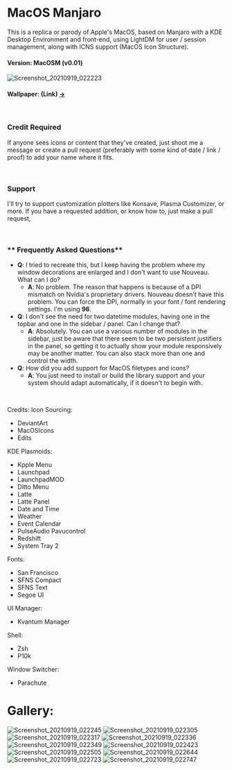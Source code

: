 # **MacOS Manjaro**
This is a replica or parody of Apple's MacOS, based on Manjaro with a KDE Desktop Environment and front-end, using LightDM for user / session management, along with ICNS support (MacOS Icon Structure).
#### **Version**: **MacOSM (v0.01)**
![Screenshot_20210919_022223](https://user-images.githubusercontent.com/36416420/133917895-2f30e6d4-a4c2-44f3-bb45-7e8213ba2257.png)
#### **Wallpaper**: (Link) [->](https://user-images.githubusercontent.com/36416420/133918052-078a9337-b68e-4ea8-911e-50378becb9a2.jpg)

<br>

### **Credit Required**
If anyone sees icons or content that they've created, just shoot me a message or create a pull request (preferably with some kind of date / link / proof) to add your name where it fits.

<br>

### **Support**
I'll try to support customization plotters like Konsave, Plasma Customizer, or more. If you have a requested addition, or know how to, just make a pull request,

<br>

### ** Frequently Asked Questions**
- **Q**: I tried to recreate this, but I keep having the problem where my window decorations are enlarged and I don't want to use Nouveau. What can I do?
  - **A**: No problem. The reason that happens is because of a DPI mismatch on Nvidia's proprietary drivers. Nouveau doesn't have this problem. You can force the DPI, normally in your font / font rendering settings. I'm using **96**.
- **Q**: I don't see the need for two datetime modules, having one in the topbar and one in the sidebar / panel. Can I change that?
  - **A**: Absolutely. You can use a various number of modules in the sidebar, just be aware that there seem to be two persistent justifiers in the panel, so getting it to actually show your module responsively may be another matter. You can also stack more than one and control the width.
- **Q**: How did you add support for MacOS filetypes and icons?
  - **A**: You just need to install or build the library support and your system should adapt automatically, if it doesn't to begin with.

<br>

Credits:
Icon Sourcing: 
- DeviantArt
- MacOSIcons
- Edits

KDE Plasmoids:
- Kpple Menu
- Launchpad
- LaunchpadMOD
- Ditto Menu
- Latte
- Latte Panel
- Date and Time
- Weather
- Event Calendar
- PulseAudio Pavucontrol
- Redshift
- System Tray 2

Fonts:
- San Francisco
- SFNS Compact
- SFNS Text
- Segoe UI

UI Manager:
- Kvantum Manager

Shell:
- Zsh
- P10k

Window Switcher:
- Parachute

# Gallery:

![Screenshot_20210919_022245](https://user-images.githubusercontent.com/36416420/133917930-4f535dea-b722-44d3-95c4-d08f8138b702.png)
![Screenshot_20210919_022305](https://user-images.githubusercontent.com/36416420/133917933-14fb156a-d650-42be-bb41-f2adc856152b.png)
![Screenshot_20210919_022317](https://user-images.githubusercontent.com/36416420/133917936-1c22716a-6433-4aa6-bfe5-623976d903e6.png)
![Screenshot_20210919_022336](https://user-images.githubusercontent.com/36416420/133917941-e0d2cfe1-4d4d-4632-aae2-44a317e5dc11.png)
![Screenshot_20210919_022349](https://user-images.githubusercontent.com/36416420/133917944-d2d31229-8ff0-4902-b069-254bac20682f.png)
![Screenshot_20210919_022423](https://user-images.githubusercontent.com/36416420/133917947-5a58601c-5046-4651-9d6d-44d9901f1e2e.png)
![Screenshot_20210919_022505](https://user-images.githubusercontent.com/36416420/133917977-85d28f28-e013-4800-9abf-0c180d0664ef.png)
![Screenshot_20210919_022644](https://user-images.githubusercontent.com/36416420/133917957-44ac2c9d-b0dc-46ca-8575-4638f14b254a.png)
![Screenshot_20210919_022723](https://user-images.githubusercontent.com/36416420/133917982-9a606ca5-4788-4825-abaf-bd00d622048c.png)
![Screenshot_20210919_022747](https://user-images.githubusercontent.com/36416420/133917984-42ddf7f7-8391-4f99-bb3e-23cbd581a908.png)

